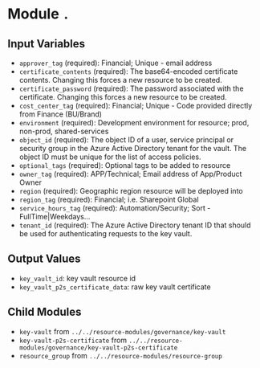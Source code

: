 
# Module `.`

## Input Variables
* `approver_tag` (required): Financial; Unique - email address
* `certificate_contents` (required): The base64-encoded certificate contents. Changing this forces a new resource to be created.
* `certificate_password` (required): The password associated with the certificate. Changing this forces a new resource to be created.
* `cost_center_tag` (required): Financial; Unique - Code provided directly from Finance (BU/Brand)
* `environment` (required): Development environment for resource; prod, non-prod, shared-services
* `object_id` (required): The object ID of a user, service principal or security group in the Azure Active Directory tenant for the vault. The object ID must be unique for the list of access policies.
* `optional_tags` (required): Optional tags to be added to resource
* `owner_tag` (required): APP/Technical; Email address of App/Product Owner
* `region` (required): Geographic region resource will be deployed into
* `region_tag` (required): Financial; i.e. Sharepoint Global
* `service_hours_tag` (required): Automation/Security; Sort -FullTime\|Weekdays...
* `tenant_id` (required): The Azure Active Directory tenant ID that should be used for authenticating requests to the key vault.

## Output Values
* `key_vault_id`: key vault resource id
* `key_vault_p2s_certificate_data`: raw key vault certificate

## Child Modules
* `key-vault` from `../../resource-modules/governance/key-vault`
* `key-vault-p2s-certificate` from `../../resource-modules/governance/key-vault-p2s-certificate`
* `resource_group` from `../../resource-modules/resource-group`

